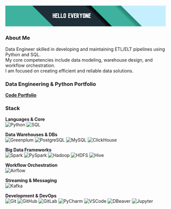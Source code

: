 ![Hello](https://github.com/Ersildan/ersildan/blob/main/head.jpg)

### About Me
Data Engineer skilled in developing and maintaining ETL/ELT pipelines using Python and SQL. <br>
My core competencies include data modeling, warehouse design, and workflow orchestration. <br>
I am focused on creating efficient and reliable data solutions.

### Data Engineering & Python Portfolio
**[Code Portfolio](https://github.com/ersildan/Code-Portfolio)** 

### Stack

**Languages & Core**<br>
<img src="https://img.shields.io/badge/Python-3776AB?style=flat-square&logo=python&logoColor=white&logoWidth=20" alt="Python" height="22">
<img src="https://img.shields.io/badge/SQL-4479A1?style=flat-square&logo=postgresql&logoColor=white&logoWidth=20" alt="SQL" height="22">

**Data Warehouses & DBs**<br>
<img src="https://img.shields.io/badge/Greenplum-00A98F?style=flat-square&logo=greenplum&logoColor=white&logoWidth=20" alt="Greenplum" height="22">
<img src="https://img.shields.io/badge/PostgreSQL-336791?style=flat-square&logo=postgresql&logoColor=white&logoWidth=20" alt="PostgreSQL" height="22">
<img src="https://img.shields.io/badge/MySQL-4479A1?style=flat-square&logo=mysql&logoColor=white&logoWidth=20" alt="MySQL" height="22">
<img src="https://img.shields.io/badge/ClickHouse-FF6B00?style=flat-square&logo=clickhouse&logoColor=white&logoWidth=20" alt="ClickHouse" height="22">

**Big Data Frameworks**<br>
<img src="https://img.shields.io/badge/Apache_Spark-E25A1C?style=flat-square&logo=apachespark&logoColor=white&logoWidth=20" alt="Spark" height="22">
<img src="https://img.shields.io/badge/PySpark-73C5E8?style=flat-square&logo=apachespark&logoColor=white&logoWidth=20" alt="PySpark" height="22">
<img src="https://img.shields.io/badge/Apache_Hadoop-66CCFF?style=flat-square&logo=apachehadoop&logoColor=black&logoWidth=20" alt="Hadoop" height="22">
<img src="https://img.shields.io/badge/HDFS-66CCFF?style=flat-square&logo=apachehadoop&logoColor=black&logoWidth=20" alt="HDFS" height="22">
<img src="https://img.shields.io/badge/Apache_Hive-FDEE21?style=flat-square&logo=apachehive&logoColor=black&logoWidth=20" alt="Hive" height="22">

**Workflow Orchestration**<br>
<img src="https://img.shields.io/badge/Apache_Airflow-017CEE?style=flat-square&logo=apacheairflow&logoColor=white&logoWidth=20" alt="Airflow" height="22">

**Streaming & Messaging**<br>
<img src="https://img.shields.io/badge/Apache_Kafka-231F20?style=flat-square&logo=apachekafka&logoColor=white&logoWidth=20" alt="Kafka" height="22">

**Development & DevOps**<br>
<img src="https://img.shields.io/badge/Git-F05032?style=flat-square&logo=git&logoColor=white&logoWidth=20" alt="Git" height="22">
<img src="https://img.shields.io/badge/GitHub-181717?style=flat-square&logo=github&logoColor=white&logoWidth=20" alt="GitHub" height="22">
<img src="https://img.shields.io/badge/GitLab-FC6D26?style=flat-square&logo=gitlab&logoColor=white&logoWidth=20" alt="GitLab" height="22">
<img src="https://img.shields.io/badge/PyCharm-000000?style=flat-square&logo=pycharm&logoColor=white&logoWidth=20" alt="PyCharm" height="22">
<img src="https://img.shields.io/badge/VS_Code-007ACC?style=flat-square&logo=visualstudiocode&logoColor=white&logoWidth=20" alt="VSCode" height="22">
<img src="https://img.shields.io/badge/DBeaver-372923?style=flat-square&logo=dbeaver&logoColor=white&logoWidth=20" alt="DBeaver" height="22">
<img src="https://img.shields.io/badge/Jupyter-F37626?style=flat-square&logo=jupyter&logoColor=white&logoWidth=20" alt="Jupyter" height="22">
